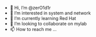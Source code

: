 - 👋 Hi, I’m @zerO1d1r
- 👀 I’m interested in system and network
- 🌱 I’m currently learning Red Hat
- 💞️ I’m looking to collaborate on  mylab
- 📫 How to reach me ...

<!---
zerO1d1r/zerO1d1r is a ✨ special ✨ repository because its `README.md` (this file) appears on your GitHub profile.
You can click the Preview link to take a look at your changes.
--->
